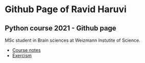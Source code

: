 # Github Page of Ravid Haruvi

## Python course 2021 - Github page

MSc student in Brain sciences at Weizmann Instutite of Science.


* [Course notes](/notes)
* [Exercism](/exercism_exercises)



 
